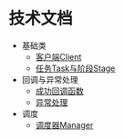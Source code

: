 # 技术文档

- 基础类
    - [客户端Client](./basic/client.md)
    - [任务Task与阶段Stage](./basic/task_and_stage.md)
- 回调与异常处理
    - [成功回调函数]()
    - [异常处理]()
- 调度
    - [调度器Manager]()